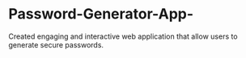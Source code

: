 # Password-Generator-App-
Created engaging and interactive web application that allow users to generate secure passwords.

